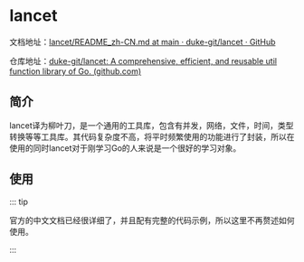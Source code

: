 # lancet

文档地址：[lancet/README_zh-CN.md at main · duke-git/lancet · GitHub](https://github.com/duke-git/lancet/blob/main/README_zh-CN.md)

仓库地址：[duke-git/lancet: A comprehensive, efficient, and reusable util function library of Go. (github.com)](https://github.com/duke-git/lancet)

## 简介

lancet译为柳叶刀，是一个通用的工具库，包含有并发，网络，文件，时间，类型转换等等工具库。其代码复杂度不高，将平时频繁使用的功能进行了封装，所以在使用的同时lancet对于刚学习Go的人来说是一个很好的学习对象。

## 使用

::: tip

官方的中文文档已经很详细了，并且配有完整的代码示例，所以这里不再赘述如何使用。

:::
